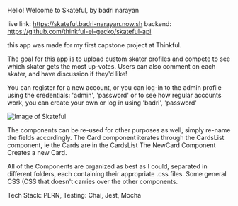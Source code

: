 Hello! Welcome to Skateful, by badri narayan

live link: https://skateful.badri-narayan.now.sh
backend: https://github.com/thinkful-ei-gecko/skateful-api

this app was made for my first capstone project at Thinkful.

The goal for this app is to upload custom skater profiles and compete to see which skater gets the most up-votes.
Users can also comment on each skater, and have discussion if they'd like!

You can register for a new account, or you can log-in to the admin profile using the credentials: 'admin', 'password'
or to see how regular accounts work, you can create your own or log in using 'badri', 'password'

![Image of Skateful](https://i.ibb.co/mRH24GX/Screen-Shot-2019-10-25-at-7-05-40-AM.png)


The components can be re-used for other purposes as well, simply re-name the fields accordingly.
The Card component iterates through the CardsList component, ie the Cards are in the CardsList
The NewCard Component Creates a new Card.

All of the Components are organized as best as I could, separated in different folders, each containing their appropriate .css files. Some general CSS (CSS that doesn't  carries over the other components. 

Tech Stack: PERN, Testing: Chai, Jest, Mocha



